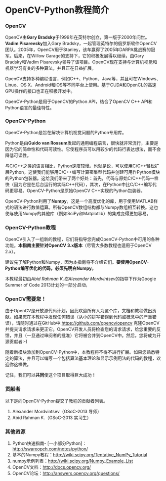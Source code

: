 # OpenCV-Python教程简介

 
 
  

### OpenCV

OpenCV由**Gary Bradsky**于1999年在英特尔创立，第一版于2000年问世。**Vadim Pisarevsky**加入Gary Bradsky，一起管理英特尔的俄罗斯软件OpenCV团队。2005年，OpenCV用于Stanley，该车赢得了2005年DARPA挑战赛的冠军。后来，在Willow Garage的支持下，它的积极发展得以继续，由Gary Bradsky和Vadim Pisarevsky领导了该项目。OpenCV现在支持与计算机视觉和机器学习有关的多种算法，并且正在日益扩展。

OpenCV支持多种编程语言，例如C++、Python、Java等，并且可在Windows、Linux、OS X、Android和iOS等不同平台上使用。基于CUDA和OpenCL的高速GPU操作的接口也正在积极开发中。

OpenCV-Python是用于OpenCV的Python API，结合了OpenCV C++ API和Python语言的最佳特性。

### OpenCV-Python

OpenCV-Python是旨在解决计算机视觉问题的Python专用库。

Python是由**Guido van Rossum**发起的通用编程语言，很快就非常流行，主要是因为它的简单性和代码可读性。它使程序员可以用较少的代码行表达想法，而不会降低可读性。

与C/C++之类的语言相比，Python速度较慢。也就是说，可以使用C/C++轻松扩展Python，这使我们能够用C/C++编写计算密集型代码并创建可用作Python模块的Python包装器。这给我们带来了两个好处：首先，代码与原始C/C++代码一样快（因为它是在后台运行的实际C++代码），其次，在Python中比C/C++编写代码更容易。OpenCV-Python是原始OpenCV C++实现的Python包装器。

OpenCV-Python利用了**Numpy**，这是一个高度优化的库，用于使用MATLAB样式的语法进行数值运算。所有OpenCV数组结构都与Numpy数组相互转换。这也使与使用Numpy的其他库（例如SciPy和Matplotlib）的集成变得更加容易。
 

### OpenCV-Python教程

OpenCV引入了一组新的教程，它们将指导您完成OpenCV-Python中可用的各种功能。**本指南主要针对OpenCV 3.x版本**（尽管大多数教程也适用于OpenCV 2.x）。

建议先了解Python和Numpy，因为本指南将不介绍它们。**要使用OpenCV-Python编写优化的代码，必须先明白Numpy。**

本教程最初由*Abid Rahman K.*在*Alexander Mordvintsev*的指导下作为Google Summer of Code 2013计划的一部分*启动*。

### OpenCV需要您！

由于OpenCV是开放源代码计划，因此欢迎所有人为这个库，文档和教程做出贡献。如果您在本教程中发现任何错误（从小的拼写错误到代码或概念中的严重错误），请随时通过在GitHub中:https://github.com/opencv/opencv 克隆OpenCV 并提交请求请求来更正它。OpenCV开发人员将检查您的请求请求，给您重要的反馈，并且（一旦通过审阅者的批准）它将被合并到OpenCV中。然后，您将成为开源贡献者:-)

随着新模块添加到OpenCV-Python中，本教程将不得不进行扩展。如果您熟悉特定的算法，并且可以编写一个包括算法基本理论和显示示例用法的代码的教程，欢迎你这样做。

记住，我们可以**共同**使这个项目取得巨大成功！

### 贡献者

以下是向OpenCV-Python提交了教程的贡献者列表。

1. Alexander Mordvintsev（GSoC-2013 导师）
2. Abid Rahman K.（GSoC-2013 实习生）

### 其他资源

1. Python快速指南- [一小部分Python]：http://swaroopch.com/notes/python/
2. 基本的Numpy教程：http://wiki.scipy.org/Tentative_NumPy_Tutorial
3. numpy示例列表：http://wiki.scipy.org/Numpy_Example_List
4. OpenCV文档：http://docs.opencv.org/
5. OpenCV论坛：http://answers.opencv.org/questions/